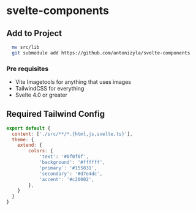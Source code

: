 # svelte-components

## Add to Project
```bash
  mv src/lib
  git submodule add https://github.com/antonizyla/svelte-components
```
### Pre requisites
  -  Vite Imagetools for anything that uses images
  -  TailwindCSS for everything
  -  Svelte 4.0 or greater

## Required Tailwind Config

```js
export default {
  content: ['./src/**/*.{html,js,svelte,ts}'], 
  theme: {
    extend: {
        colors: {
            'text': '#0f0f0f',
            'background': '#ffffff',
            'primary': '#155831',
            'secondary': '#d7e4dc',
            'accent': '#c20002',
        },
    }
  }
}
```

